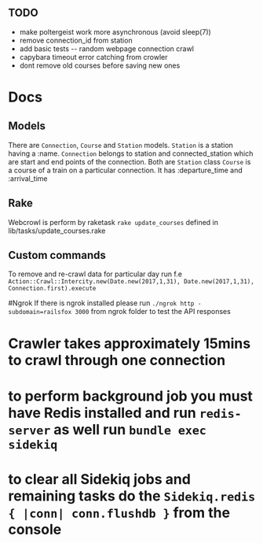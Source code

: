 ## TODO
* make poltergeist work more asynchronous (avoid sleep(7))
* remove connection_id from station
* add basic tests
-- random webpage connection crawl
* capybara timeout error catching from crowler
* dont remove old courses before saving new ones

# Docs
## Models
There are `Connection`, `Course` and `Station` models.
`Station` is a station having a :name.
`Connection` belongs to station and connected_station which are start and end points of the connection. Both are `Station` class
`Course` is a course of a train on a particular connection. It has :departure_time and :arrival_time

## Rake
Webcrowl is perform by raketask `rake update_courses` defined in lib/tasks/update_courses.rake

## Custom commands
To remove and re-crawl data for particular day run f.e `Action::Crawl::Intercity.new(Date.new(2017,1,31), Date.new(2017,1,31), Connection.first).execute`

#Ngrok
If there is ngrok installed please run `./ngrok http -subdomain=railsfox 3000` from ngrok folder to test the API responses

# Crawler takes approximately 15mins to crawl through one connection

# to perform background job you must have Redis installed and run `redis-server` as well run `bundle exec sidekiq`
# to clear all Sidekiq jobs and remaining tasks do the `Sidekiq.redis { |conn| conn.flushdb }` from the console
